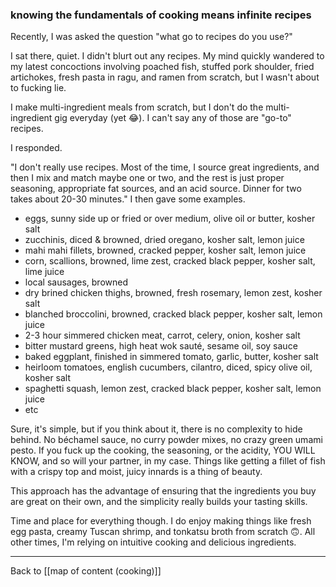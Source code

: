 ### knowing the fundamentals of cooking means infinite recipes

Recently, I was asked the question "what go to recipes do you use?"

I sat there, quiet. I didn't blurt out any recipes. My mind quickly wandered to my latest concoctions involving poached fish, stuffed pork shoulder, fried artichokes, fresh pasta in ragu, and ramen from scratch, but I wasn't about to fucking lie.

I make multi-ingredient meals from scratch, but I don't do the multi-ingredient gig everyday (yet 😂). I can't say any of those are "go-to" recipes. 

I responded. 

"I don't really use recipes. Most of the time, I source great ingredients, and then I mix and match maybe one or two, and the rest is just proper seasoning, appropriate fat sources, and an acid source. Dinner for two takes about 20-30 minutes." I then gave some examples.

- eggs, sunny side up or fried or over medium, olive oil or butter, kosher salt
- zucchinis, diced & browned, dried oregano, kosher salt, lemon juice
- mahi mahi fillets, browned, cracked pepper, kosher salt, lemon juice
- corn, scallions, browned, lime zest, cracked black pepper, kosher salt, lime juice
- local sausages, browned
- dry brined chicken thighs, browned, fresh rosemary, lemon zest, kosher salt
- blanched broccolini, browned, cracked black pepper, kosher salt, lemon juice
- 2-3 hour simmered chicken meat, carrot, celery, onion, kosher salt
- bitter mustard greens, high heat wok sauté, sesame oil, soy sauce
- baked eggplant, finished in simmered tomato, garlic, butter, kosher salt
- heirloom tomatoes, english cucumbers, cilantro, diced, spicy olive oil, kosher salt
- spaghetti squash, lemon zest, cracked black pepper, kosher salt, lemon juice
- etc

Sure, it's simple, but if you think about it, there is no complexity to hide behind. No béchamel sauce, no curry powder mixes, no crazy green umami pesto. If you fuck up the cooking, the seasoning, or the acidity, YOU WILL KNOW, and so will your partner, in my case. Things like getting a fillet of fish with a crispy top and moist, juicy innards is a thing of beauty.  

This approach has the advantage of ensuring that the ingredients you buy are great on their own, and the simplicity really builds your tasting skills. 

Time and place for everything though. I do enjoy making things like fresh egg pasta, creamy Tuscan shrimp, and tonkatsu broth from scratch 🙃. All other times, I'm relying on intuitive cooking and delicious ingredients.

---

Back to [[map of content (cooking)]]